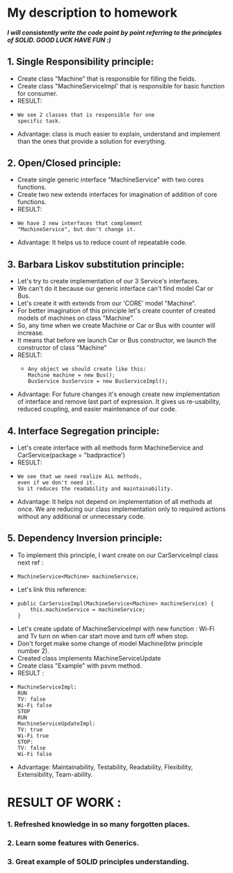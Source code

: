 # My description to homework
##### I will consistently write the code point by point referring to the principles of SOLID. GOOD LUCK HAVE FUN :)
## 1. Single Responsibility principle:
+ Create class "Machine" that is responsible for filling the fields.
+ Create class "MachineServiceImpl' that is responsible for basic function for consumer.
+ RESULT: 
*     We see 2 classes that is responsible for one 
      specific task.
+ Advantage: class is much easier to explain, understand and implement than the ones that provide 
a solution for everything.
## 2. Open/Closed principle:
+ Create single generic interface "MachineService" with two cores functions.
+ Create two new extends interfaces for imagination of addition of core functions.
+ RESULT: 
*     We have 2 new interfaces that complement 
      "MachineService", but don't change it.
+ Advantage: It helps us to reduce count of repeatable code.
## 3. Barbara Liskov substitution principle:
+ Let's try to create implementation of our 3 Service's interfaces.
+ We can't do it because our generic interface can't find model Car or Bus.
+ Let's create it with extends from our 'CORE' model "Machine".
+ For better imagination of this principle let's create counter of created models of machines on class "Machine".
+ So, any time when we create Machine or Car or Bus with counter will increase.
+ It means that before we launch Car or Bus constructor, we launch the constructor of class "Machine"
+ RESULT: 
    *     Any object we should create like this:
          Machine machine = new Bus();
          BusService busService = new BusServiceImpl();
+ Advantage: For future changes it's enough create new implementation of interface and remove last part of expression.
          It gives us re-usability, reduced coupling, and easier maintenance of our code.
    
## 4. Interface Segregation principle:
   - Let's create interface with all methods form MachineService 
   and CarService(package = "badpractice')
   - RESULT:
   *     We see that we need realize ALL methods, 
         even if we don't need it.
         So it reduces the readability and maintainability.
   - Advantage: It helps not depend on implementation of all methods at once. We are reducing our class implementation 
   only to required actions without any additional or unnecessary code.
   
       
      
## 5. Dependency Inversion principle:
   - To implement this principle, I want create on our CarServiceImpl class next ref :
   *     MachineService<Machine> machineService;
   - Let's link this reference: 
   *     public CarServiceImpl(MachineService<Machine> machineService) {
             this.machineService = machineService;
         }
   - Let's create update of MachineServiceImpl with new function :
    Wi-Fi and Tv turn on when car start move and turn off when stop.
   - Don't forget make some change of model Machine(btw principle number 2).
   - Created class implements MachineServiceUpdate
   - Create class "Example" with psvm method.
   - RESULT :
   *     MachineServiceImpl: 
         RUN
         TV: false 
         Wi-Fi false
         STOP
         RUN
         MachineServiceUpdateImpl: 
         TV: true 
         Wi-Fi true
         STOP: 
         TV: false 
         Wi-Fi false
    
   - Advantage: Maintainability, Testability, Readability, Flexibility, Extensibility, Team-ability.
   
# RESULT OF WORK :
### 1. Refreshed knowledge in so many forgotten places.
### 2. Learn some features with Generics.
### 3. Great example of SOLID principles understanding.
